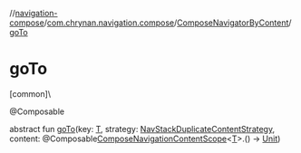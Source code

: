 //[navigation-compose](../../../index.md)/[com.chrynan.navigation.compose](../index.md)/[ComposeNavigatorByContent](index.md)/[goTo](go-to.md)

# goTo

[common]\

@Composable

abstract fun [goTo](go-to.md)(key: [T](index.md), strategy: [NavStackDuplicateContentStrategy](../../../../navigation-core/navigation-core/com.chrynan.navigation/-nav-stack-duplicate-content-strategy/index.md), content: @Composable[ComposeNavigationContentScope](../-compose-navigation-content-scope/index.md)&lt;[T](index.md)&gt;.() -&gt; [Unit](https://kotlinlang.org/api/latest/jvm/stdlib/kotlin/-unit/index.html))
